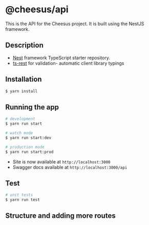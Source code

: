 # @cheesus/api

This is the API for the Cheesus project. It is built using the NestJS framework.

## Description

- [Nest](https://github.com/nestjs/nest) framework TypeScript starter repository.
- [ts-rest](https://ts-rest.com/docs/quickstart) for validation- automatic client library typings

## Installation

```bash
$ yarn install
```

## Running the app

```bash
# development
$ yarn run start

# watch mode
$ yarn run start:dev

# production mode
$ yarn run start:prod
```

- Site is now available at `http://localhost:3000`
- Swagger docs available at `http://localhost:3000/api`

## Test

```bash
# unit tests
$ yarn run test

```
## Structure and adding more routes